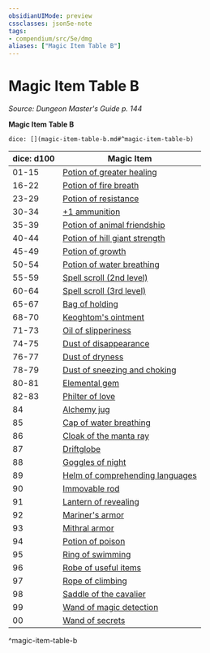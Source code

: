 ```yaml
---
obsidianUIMode: preview
cssclasses: json5e-note
tags:
- compendium/src/5e/dmg
aliases: ["Magic Item Table B"]
---
```

# Magic Item Table B
*Source: Dungeon Master's Guide p. 144* 

**Magic Item Table B**

`dice: [](magic-item-table-b.md#^magic-item-table-b)`

| dice: d100 | Magic Item |
|------------|------------|
| 01-15 | [Potion of greater healing](potion-of-greater-healing.md) |
| 16-22 | [Potion of fire breath](potion-of-fire-breath.md) |
| 23-29 | [Potion of resistance](potion-of-resistance.md) |
| 30-34 | [+1 ammunition](1-ammunition.md) |
| 35-39 | [Potion of animal friendship](potion-of-animal-friendship.md) |
| 40-44 | [Potion of hill giant strength](potion-of-hill-giant-strength.md) |
| 45-49 | [Potion of growth](potion-of-growth.md) |
| 50-54 | [Potion of water breathing](potion-of-water-breathing.md) |
| 55-59 | [Spell scroll (2nd level)](spell-scroll-2nd-level.md) |
| 60-64 | [Spell scroll (3rd level)](spell-scroll-3rd-level.md) |
| 65-67 | [Bag of holding](bag-of-holding.md) |
| 68-70 | [Keoghtom's ointment](keoghtoms-ointment.md) |
| 71-73 | [Oil of slipperiness](oil-of-slipperiness.md) |
| 74-75 | [Dust of disappearance](dust-of-disappearance.md) |
| 76-77 | [Dust of dryness](dust-of-dryness.md) |
| 78-79 | [Dust of sneezing and choking](dust-of-sneezing-and-choking.md) |
| 80-81 | [Elemental gem](elemental-gem.md) |
| 82-83 | [Philter of love](philter-of-love.md) |
| 84 | [Alchemy jug](alchemy-jug.md) |
| 85 | [Cap of water breathing](cap-of-water-breathing.md) |
| 86 | [Cloak of the manta ray](cloak-of-the-manta-ray.md) |
| 87 | [Driftglobe](driftglobe.md) |
| 88 | [Goggles of night](goggles-of-night.md) |
| 89 | [Helm of comprehending languages](helm-of-comprehending-languages.md) |
| 90 | [Immovable rod](immovable-rod.md) |
| 91 | [Lantern of revealing](lantern-of-revealing.md) |
| 92 | [Mariner's armor](mariners-armor.md) |
| 93 | [Mithral armor](mithral-armor.md) |
| 94 | [Potion of poison](potion-of-poison.md) |
| 95 | [Ring of swimming](ring-of-swimming.md) |
| 96 | [Robe of useful items](robe-of-useful-items.md) |
| 97 | [Rope of climbing](rope-of-climbing.md) |
| 98 | [Saddle of the cavalier](saddle-of-the-cavalier.md) |
| 99 | [Wand of magic detection](wand-of-magic-detection.md) |
| 00 | [Wand of secrets](wand-of-secrets.md) |
^magic-item-table-b